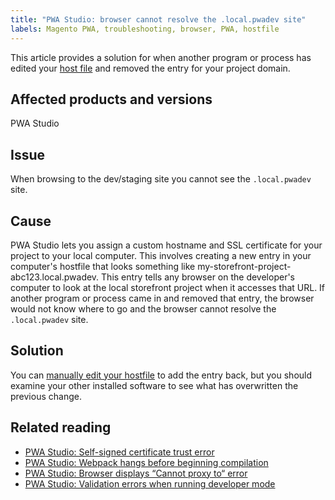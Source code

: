 ```yaml
---
title: "PWA Studio: browser cannot resolve the .local.pwadev site"
labels: Magento PWA, troubleshooting, browser, PWA, hostfile
---
```


This article provides a solution for when another program or process has edited your [host file](https://en.wikipedia.org/wiki/Hosts_(file)) and removed the entry for your project domain.
## Affected products and versions

PWA Studio

## Issue
When browsing to the dev/staging site you cannot see the `.local.pwadev` site.

## Cause
PWA Studio lets you assign a custom hostname and SSL certificate for your project to your local computer. This involves creating a new entry in your computer's hostfile that looks something like my-storefront-project-abc123.local.pwadev. This entry tells any browser on the developer's computer to look at the local storefront project when it accesses that URL. If another program or process came in and removed that entry, the browser would not know where to go and the browser cannot resolve the `.local.pwadev` site.

## Solution

You can [manually edit your hostfile](https://support.rackspace.com/how-to/modify-your-hosts-file/) to add the entry back, but you should examine your other installed software to see what has overwritten the previous change.



## Related reading

* [PWA Studio: Self-signed certificate trust error](https://support.magento.com/hc/en-us/articles/360038973172)
* [PWA Studio: Webpack hangs before beginning compilation](https://support.magento.com/hc/en-us/articles/360039475011)
* [PWA Studio: Browser displays “Cannot proxy to“ error](https://support.magento.com/hc/en-us/articles/360036581232)
* [PWA Studio: Validation errors when running developer mode](https://support.magento.com/hc/en-us/articles/360036928811)

